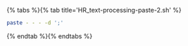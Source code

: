 {% tabs %}{% tab title='HR_text-processing-paste-2.sh' %}

```sh
paste - - - -d ';'
```

{% endtab %}{% endtabs %}
